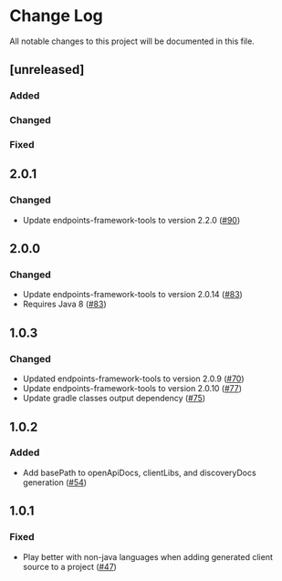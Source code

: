 # Change Log
All notable changes to this project will be documented in this file.
## [unreleased]

### Added

### Changed

### Fixed

## 2.0.1
### Changed
- Update endpoints-framework-tools to version 2.2.0 ([#90](https://github.com/GoogleCloudPlatform/endpoints-framework-gradle-plugin/pull/90))

## 2.0.0
### Changed
- Update endpoints-framework-tools to version 2.0.14 ([#83](https://github.com/GoogleCloudPlatform/endpoints-framework-gradle-plugin/pull/83))
- Requires Java 8 ([#83](https://github.com/GoogleCloudPlatform/endpoints-framework-gradle-plugin/pull/83))


## 1.0.3
### Changed
- Updated endpoints-framework-tools to version 2.0.9 ([#70](https://github.com/GoogleCloudPlatform/endpoints-framework-maven-plugin/pull/70))
- Update endpoints-framework-tools to version 2.0.10 ([#77](https://github.com/GoogleCloudPlatform/endpoints-framework-gradle-plugin/pull/79))
- Update gradle classes output dependency ([#75](https://github.com/GoogleCloudPlatform/endpoints-framework-gradle-plugin/issues/75))

## 1.0.2
### Added
- Add basePath to openApiDocs, clientLibs, and discoveryDocs generation ([#54](https://github.com/GoogleCloudPlatform/endpoints-framework-gradle-plugin/issues/54))

## 1.0.1
### Fixed
- Play better with non-java languages when adding generated client source to a project ([#47](https://github.com/GoogleCloudPlatform/endpoints-framework-gradle-plugin/issues/47))
